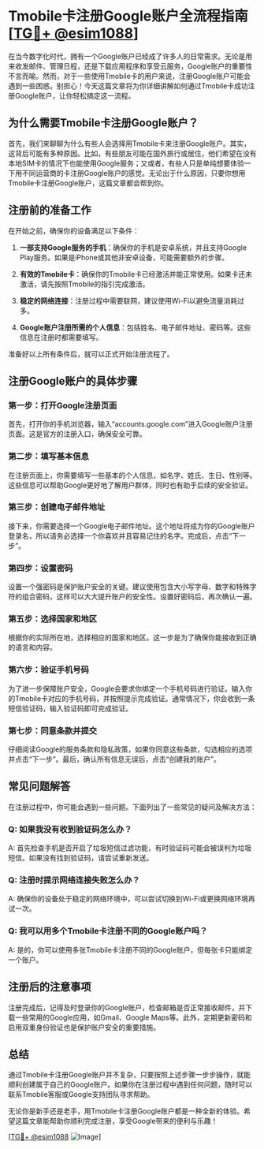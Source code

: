 # Tmobile卡注册Google账户全流程指南[[TG💪+ @esim1088](https://t.me/s/esim1088)]

在当今数字化时代，拥有一个Google账户已经成了许多人的日常需求。无论是用来收发邮件、管理日程，还是下载应用程序和享受云服务，Google账户的重要性不言而喻。然而，对于一些使用Tmobile卡的用户来说，注册Google账户可能会遇到一些困惑。别担心！今天这篇文章将为你详细讲解如何通过Tmobile卡成功注册Google账户，让你轻松搞定这一流程。

## 为什么需要Tmobile卡注册Google账户？

首先，我们来聊聊为什么有些人会选择用Tmobile卡来注册Google账户。其实，这背后可能有多种原因。比如，有些朋友可能在国外旅行或居住，他们希望在没有本地SIM卡的情况下也能使用Google服务；又或者，有些人只是单纯想要体验一下用不同运营商的卡注册Google账户的感觉。无论出于什么原因，只要你想用Tmobile卡注册Google账户，这篇文章都会帮到你。

## 注册前的准备工作

在开始之前，确保你的设备满足以下条件：

1. **一部支持Google服务的手机**：确保你的手机是安卓系统，并且支持Google Play服务。如果是iPhone或其他非安卓设备，可能需要额外的步骤。
   
2. **有效的Tmobile卡**：确保你的Tmobile卡已经激活并能正常使用。如果卡还未激活，请先按照Tmobile的指引完成激活。

3. **稳定的网络连接**：注册过程中需要联网，建议使用Wi-Fi以避免流量消耗过多。

4. **Google账户注册所需的个人信息**：包括姓名、电子邮件地址、密码等。这些信息在注册时都需要填写。

准备好以上所有条件后，就可以正式开始注册流程了。

## 注册Google账户的具体步骤

### 第一步：打开Google注册页面

首先，打开你的手机浏览器，输入“accounts.google.com”进入Google账户注册页面。这是官方的注册入口，确保安全可靠。

### 第二步：填写基本信息

在注册页面上，你需要填写一些基本的个人信息，如名字、姓氏、生日、性别等。这些信息可以帮助Google更好地了解用户群体，同时也有助于后续的安全验证。

### 第三步：创建电子邮件地址

接下来，你需要选择一个Google电子邮件地址。这个地址将成为你的Google账户登录名，所以请务必选择一个你喜欢并且容易记住的名字。完成后，点击“下一步”。

### 第四步：设置密码

设置一个强密码是保护账户安全的关键。建议使用包含大小写字母、数字和特殊字符的组合密码，这样可以大大提升账户的安全性。设置好密码后，再次确认一遍。

### 第五步：选择国家和地区

根据你的实际所在地，选择相应的国家和地区。这一步是为了确保你能接收到正确的语言和内容。

### 第六步：验证手机号码

为了进一步保障账户安全，Google会要求你绑定一个手机号码进行验证。输入你的Tmobile卡对应的手机号码，并按照提示完成验证。通常情况下，你会收到一条短信验证码，输入验证码即可完成验证。

### 第七步：同意条款并提交

仔细阅读Google的服务条款和隐私政策，如果你同意这些条款，勾选相应的选项并点击“下一步”。最后，确认所有信息无误后，点击“创建我的账户”。

## 常见问题解答

在注册过程中，你可能会遇到一些问题。下面列出了一些常见的疑问及解决方法：

### Q: 如果我没有收到验证码怎么办？
A: 首先检查手机是否开启了垃圾短信过滤功能，有时验证码可能会被误判为垃圾短信。如果没有找到验证码，请尝试重新发送。

### Q: 注册时提示网络连接失败怎么办？
A: 确保你的设备处于稳定的网络环境中，可以尝试切换到Wi-Fi或更换网络环境再试一次。

### Q: 我可以用多个Tmobile卡注册不同的Google账户吗？
A: 是的，你可以使用多张Tmobile卡注册不同的Google账户，但每张卡只能绑定一个账户。

## 注册后的注意事项

注册完成后，记得及时登录你的Google账户，检查邮箱是否正常接收邮件，并下载一些常用的Google应用，如Gmail、Google Maps等。此外，定期更新密码和启用双重身份验证也是保护账户安全的重要措施。

## 总结

通过Tmobile卡注册Google账户并不复杂，只要按照上述步骤一步步操作，就能顺利创建属于自己的Google账户。如果你在注册过程中遇到任何问题，随时可以联系Tmobile客服或Google支持团队寻求帮助。

无论你是新手还是老手，用Tmobile卡注册Google账户都是一种全新的体验。希望这篇文章能帮助你顺利完成注册，享受Google带来的便利与乐趣！

[[TG💪+ @esim1088](https://t.me/s/esim1088) ![Image](https://i.postimg.cc/4NQfJmqS/Snipaste-2025-05-13-00-14-12.png)]